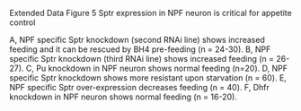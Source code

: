 Extended Data Figure 5 Sptr expression in NPF neuron is critical for appetite control 

A, NPF specific Sptr knockdown (second RNAi line) shows increased feeding and it can be rescued by BH4 pre-feeding (n = 24-30). B, NPF specific Sptr knockdown (third RNAi line) shows increased feeding (n = 26-27). C, Pu knockdown in NPF neuron shows normal feeding (n=20). D, NPF specific Sptr knockdown shows more resistant upon starvation (n = 60). E, NPF specific Sptr over-expression decreases feeding (n = 40). F, Dhfr knockdown in NPF neuron shows normal feeding (n = 16-20).
